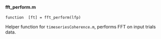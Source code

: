 #### fft_perform.m

`function  [ft] = fft_perform(lfp)`

Helper function for `timeseriesCoherence.m`, performs FFT on input trials data.
